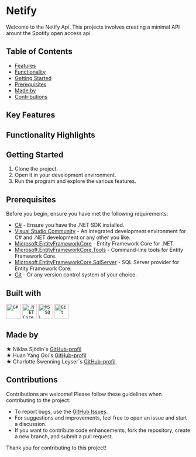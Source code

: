 # Netify
Welcome to the Netify Api. This projects involves creating a minimal API arount the Spotify open access api.

## Table of Contents
- [Features](#key-features)
- [Functionality](#functionality-highlights)
- [Getting Started](#getting-started)
- [Prerequisites](#prerequisites)
- [Made by](#made-by)
- [Contributions](#contributions)

## Key Features
## Functionality Highlights
## Getting Started
1. Clone the project.
2. Open it in your development environment.
3. Run the program and explore the various features.
## Prerequisites
Before you begin, ensure you have met the following requirements:

- [C#](https://docs.microsoft.com/en-us/dotnet/csharp/) - Ensure you have the .NET SDK installed.
- [Visual Studio Community](https://visualstudio.microsoft.com/) - An integrated development environment for C# and .NET development or any other you like.
- [Microsoft.EntityFrameworkCore](https://docs.microsoft.com/en-us/ef/core/) - Entity Framework Core for .NET.
- [Microsoft.EntityFrameworkCore.Tools](https://docs.microsoft.com/en-us/ef/core/cli/dotnet) - Command-line tools for Entity Framework Core.
- [Microsoft.EntityFrameworkCore.SqlServer](https://docs.microsoft.com/en-us/ef/core/providers/sql-server/?tabs=dotnet-core-cli) - SQL Server provider for Entity Framework Core.
- [Git](https://git-scm.com/) - Or any version control system of your choice.

## Built with
<div >
  <code><img width="40" src="https://user-images.githubusercontent.com/25181517/121405384-444d7300-c95d-11eb-959f-913020d3bf90.png" alt="C#" title="C#"/></code>
  <code><img width="40" src="https://user-images.githubusercontent.com/25181517/121405754-b4f48f80-c95d-11eb-8893-fc325bde617f.png" alt=".NET Core" title=".NET Core"/></code>
  <code><img width="40" src="https://github.com/marwin1991/profile-technology-icons/assets/19180175/3b371807-db7c-45b4-8720-c0cfc901680a" alt="MSSQL" title="MSSQL"/></code>
	<code><img width="40" src="https://user-images.githubusercontent.com/25181517/192108372-f71d70ac-7ae6-4c0d-8395-51d8870c2ef0.png" alt="Git" title="Git"/></code>
</div>

## Made by
&#9733; Niklas Sjödin´s [GitHub-profil](https://github.com/NiklasSjodin) <br>
&#9733; Huan Yang Ooi´s [GitHub-profil](https://github.com/bentonaw) <br>
&#9733; Charlotte Swenning Leyser´s [GitHub-profil](https://github.com/chasweley).
## Contributions
Contributions are welcome! Please follow these guidelines when contributing to the project:

- To report bugs, use the [GitHub Issues](https://github.com/HjalmarStranninge/BankNET/issues).
- For suggestions and improvements, feel free to open an issue and start a discussion.
- If you want to contribute code enhancements, fork the repository, create a new branch, and submit a pull request.

Thank you for contributing to this project!
